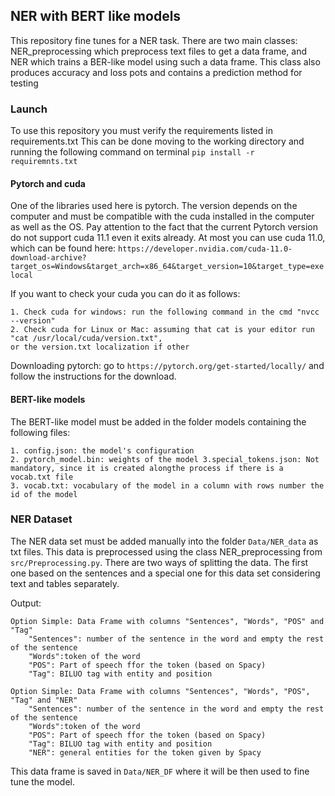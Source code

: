 ## NER with BERT like models

This repository fine tunes for a NER task. There are two main classes: NER_preprocessing which preprocess 
text files to get a data frame, and NER which trains a BER-like model using such a data frame. 
This class also produces accuracy and loss pots and contains a prediction method for testing


### Launch
To use this repository you must verify the requirements listed in requirements.txt
This can be done moving to the working directory and running the following command on terminal 
`pip install -r requiremnts.txt`

#### Pytorch and cuda
One of the libraries used here is pytorch.
The version depends on the computer and must be compatible with the cuda installed in the computer as well as the OS.
Pay attention to the fact that the current Pytorch version do not support cuda 11.1 even it exits already.
At most you can use cuda 11.0, which can be found here:
`https://developer.nvidia.com/cuda-11.0-download-archive?target_os=Windows&target_arch=x86_64&target_version=10&target_type=exelocal`

If you want to check your cuda you can do it as follows:

    1. Check cuda for windows: run the following command in the cmd "nvcc --version"
    2. Check cuda for Linux or Mac: assuming that cat is your editor run "cat /usr/local/cuda/version.txt",
    or the version.txt localization if other

Downloading pytorch: go to `https://pytorch.org/get-started/locally/` and follow the instructions for the download.

#### BERT-like models
The BERT-like model must be added in the folder models containing the following files:

    1. config.json: the model's configuration
    2. pytorch_model.bin: weights of the model 3.special_tokens.json: Not mandatory, since it is created alongthe process if there is a vocab.txt file
    3. vocab.txt: vocabulary of the model in a column with rows number the id of the model


### NER Dataset

The NER data set must be added manually into the folder `Data/NER_data` as txt files.
This data is preprocessed using the class NER_preprocessing from `src/Preprocessing.py`.
There are two ways of splitting the data. The first one based on the sentences and a special one
for this data set considering text and tables separately.

Output:

    Option Simple: Data Frame with columns "Sentences", "Words", "POS" and "Tag"
        "Sentences": number of the sentence in the word and empty the rest of the sentence
        "Words":token of the word
        "POS": Part of speech ffor the token (based on Spacy)
        "Tag": BILUO tag with entity and position

    Option Simple: Data Frame with columns "Sentences", "Words", "POS", "Tag" and "NER"
        "Sentences": number of the sentence in the word and empty the rest of the sentence
        "Words":token of the word
        "POS": Part of speech ffor the token (based on Spacy)
        "Tag": BILUO tag with entity and position
        "NER": general entities for the token given by Spacy

This data frame is saved in `Data/NER_DF` where it will be then used to fine tune the model.